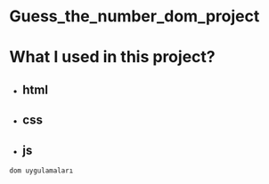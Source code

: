 # Guess_the_number_dom_project
# What I used in this project?
- ## html
- ## css
- ## js
`dom uygulamaları`